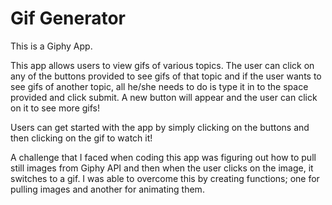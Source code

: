 # Gif Generator

This is a Giphy App. 

This app allows users to view gifs of various topics. The user can click on any of the buttons provided to see gifs of that topic and if the user wants to see gifs of another topic, all he/she needs to do is type it in to the space provided and click submit. A new button will appear and the user can click on it to see more gifs! 

Users can get started with the app by simply clicking on the buttons and then clicking on the gif to watch it!

A challenge that I faced when coding this app was figuring out how to pull still images from Giphy API and then when the user clicks on the image, it switches to a gif. I was able to overcome this by creating functions; one for pulling images and another for animating them.